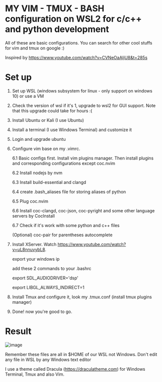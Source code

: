# MY VIM - TMUX - BASH configuration on WSL2 for c/c++ and python development

All of these are basic configurations. You can search for other cool stuffs for vim and tmux on google :)

Inspired by https://www.youtube.com/watch?v=CVNeOaAIjU8&t=285s

# Set up

1. Set up WSL (windows subsystem for linux - only support on windows 10) or use a VM

2. Check the version of wsl if it's 1, upgrade to wsl2 for GUI support.
Note that this upgrade could take for hours :(

3. Install Ubuntu or Kali (I use Ubuntu)

4. Install a terminal (I use Windows Terminal) and customize it

5. Login and upgrade ubuntu

6. Configure vim base on my .vimrc.
	
	 6.1 Basic configs first. Install vim plugins manager. Then install plugins and corresponding configurations except coc.nvim
  
	 6.2 Install nodejs by nvm
  
	 6.3 Install build-essential and clangd
  
	 6.4 create .bash_aliases file for storing aliases of python
  
	 6.5 Plug coc.nvim
  
	 6.6 Install coc-clangd, coc-json, coc-pyright and some other language servers by CocInstall
  
	 6.7 Check if it's work with some python and c++ files
  
	 (Optional) coc-pair for parentheses autocomplete

7. Install XServer. Watch https://www.youtube.com/watch?v=uL8nnuvybL8. 

   export your windows ip

   add these 2 commands to your .bashrc

      export SDL_AUDIODRIVER='dsp'

      export LIBGL_ALWAYS_INDIRECT=1

8. Install Tmux and configure it, look my .tmux.conf (install tmux plugins manager)

9. Done! now you're good to go.

# Result

![image](https://user-images.githubusercontent.com/61228506/107035447-c6c8f900-67ea-11eb-8ae9-847972593eb4.png)

Remember these files are all in $HOME of our WSL not Windows. Don't edit any file in WSL by any Windows text editor

I use a theme called Dracula (https://draculatheme.com) for Windows Terminal, Tmux and also Vim.




